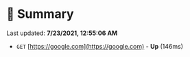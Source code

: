 # 📖 Summary
Last updated: **7/23/2021, 12:55:06 AM**

- `GET` [https://google.com](https://google.com) - **Up** (146ms)

